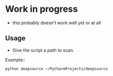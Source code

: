 Work in progress
================
- this probably doesn't work well yet or at all


Usage
-----

- Give the script a path to scan.

Example::

    python deepsource ~/PyCharmProjects/deepsource
